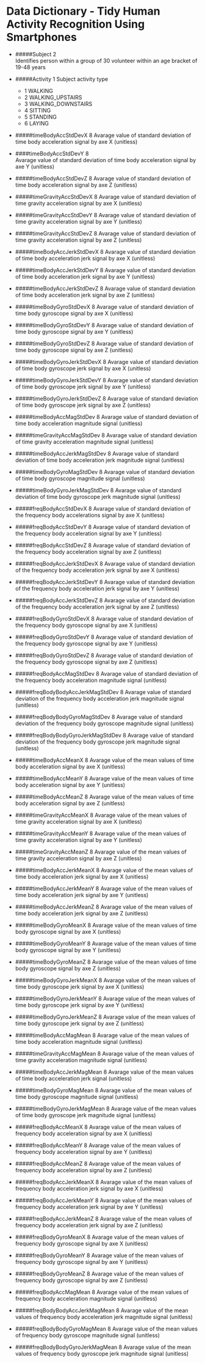 # Data Dictionary - Tidy Human Activity Recognition Using Smartphones 
* #####Subject 2  
   Identifies person within a group of 30 volunteer  within an age bracket of 19-48 years
  
* #####Activity 1 
  Subject activity type  
    * 1 WALKING  
    * 2 WALKING_UPSTAIRS
    * 3 WALKING_DOWNSTAIRS
    * 4 SITTING
    * 5 STANDING
    * 6 LAYING

* #####timeBodyAccStdDevX  8 
  Avarage value of standard deviation of time body acceleration signal by axe X (unitless)
* ####timeBodyAccStdDevY  8   
  Avarage value of standard deviation of time body acceleration signal by axe  Y (unitless)
* #####timeBodyAccStdDevZ  8 Avarage value of standard deviation of time body acceleration signal by axe  Z (unitless)
* #####timeGravityAccStdDevX
  8 Avarage value of standard deviation of time gravity acceleration signal by axe X (unitless)
* #####timeGravityAccStdDevY
 8 Avarage value of standard deviation of time gravity acceleration signal by axe Y (unitless)
* #####timeGravityAccStdDevZ
 8 Avarage value of standard deviation of time gravity acceleration signal by axe Z (unitless)
* #####timeBodyAccJerkStdDevX
 8 Avarage value of standard deviation of time body acceleration jerk signal by axe X (unitless)
* #####timeBodyAccJerkStdDevY
 8 Avarage value of standard deviation of time body acceleration jerk signal by axe Y (unitless)
* #####timeBodyAccJerkStdDevZ
 8 Avarage value of standard deviation of time body acceleration jerk signal by axe Z (unitless)
* #####timeBodyGyroStdDevX
 8 Avarage value of standard deviation of time body gyroscope signal by axe X (unitless)
* #####timeBodyGyroStdDevY
 8 Avarage value of standard deviation of time body gyroscope signal by axe Y (unitless)
* #####timeBodyGyroStdDevZ
 8 Avarage value of standard deviation of time body gyroscope signal by axe Z (unitless)
* #####timeBodyGyroJerkStdDevX
 8 Avarage value of standard deviation of time body gyroscope jerk signal by axe X (unitless)
* #####timeBodyGyroJerkStdDevY
 8 Avarage value of standard deviation of time body gyroscope jerk signal by axe Y (unitless)
* #####timeBodyGyroJerkStdDevZ
 8 Avarage value of standard deviation of time body gyroscope jerk signal by axe Z (unitless)
* #####timeBodyAccMagStdDev
 8 Avarage value of standard deviation of time body acceleration magnitude signal (unitless)
* #####timeGravityAccMagStdDev
 8 Avarage value of standard deviation of time gravity acceleration magnitude signal (unitless)
* #####timeBodyAccJerkMagStdDev
 8 Avarage value of standard deviation of time body acceleration jerk magnitude signal (unitless)
* #####timeBodyGyroMagStdDev
 8 Avarage value of standard deviation of time body gyroscope magnitude signal (unitless)
* #####timeBodyGyroJerkMagStdDev
 8 Avarage value of standard deviation of time body gyroscope jerk magnitude signal (unitless)
* #####freqBodyAccStdDevX
 8 Avarage value of standard deviation of the frequency body accelerations signal by axe X (unitless)
* #####freqBodyAccStdDevY
 8 Avarage value of standard deviation of the frequency body acceleration signal by axe Y (unitless)
* #####freqBodyAccStdDevZ
 8 Avarage value of standard deviation of the frequency body acceleration signal by axe Z (unitless)
* #####freqBodyAccJerkStdDevX
 8 Avarage value of standard deviation of the frequency body acceleration jerk signal by axe X (unitless)
* #####freqBodyAccJerkStdDevY
 8 Avarage value of standard deviation of the frequency body acceleration jerk signal by axe Y (unitless)
* #####freqBodyAccJerkStdDevZ
 8 Avarage value of standard deviation of the frequency body acceleration jerk signal by axe Z (unitless)
* #####freqBodyGyroStdDevX
 8 Avarage value of standard deviation of the frequency body gyroscope signal by axe X (unitless)
* #####freqBodyGyroStdDevY
 8 Avarage value of standard deviation of the frequency body gyroscope signal by axe Y (unitless)
* #####freqBodyGyroStdDevZ
 8 Avarage value of standard deviation of the frequency body gyroscope signal by axe Z (unitless)
* #####freqBodyAccMagStdDev
 8 Avarage value of standard deviation of the frequency body acceleration magnitude signal (unitless)
* #####freqBodyBodyAccJerkMagStdDev
 8 Avarage value of standard deviation of the frequency body acceleration jerk magnitude signal (unitless)
* #####freqBodyBodyGyroMagStdDev
 8 Avarage value of standard deviation of the frequency body gyroscope magnitude signal (unitless)
* #####freqBodyBodyGyroJerkMagStdDev
 8 Avarage value of standard deviation of the frequency body gyroscope jerk magnitude signal (unitless)
* #####timeBodyAccMeanX
 8 Avarage value of the mean values of time body acceleration signal by axe X (unitless)
* #####timeBodyAccMeanY
 8 Avarage value of the mean values of time body acceleration signal by axe Y (unitless)
* #####timeBodyAccMeanZ
 8 Avarage value of the mean values of time body acceleration signal by axe Z (unitless)
* #####timeGravityAccMeanX
 8 Avarage value of the mean values of time gravity acceleration signal by axe X (unitless)
* #####timeGravityAccMeanY
 8 Avarage value of the mean values of time gravity acceleration signal by axe Y (unitless)
* #####timeGravityAccMeanZ
 8 Avarage value of the mean values of time gravity acceleration signal by axe Z (unitless)
* #####timeBodyAccJerkMeanX
 8 Avarage value of the mean values of time body acceleration jerk signal by axe X (unitless)
* #####timeBodyAccJerkMeanY
 8 Avarage value of the mean values of time body acceleration jerk signal by axe Y (unitless)
* #####timeBodyAccJerkMeanZ
 8 Avarage value of the mean values of time body acceleration jerk signal by axe Z (unitless)
* #####timeBodyGyroMeanX
 8 Avarage value of the mean values of time body gyroscope signal by axe X (unitless)
* #####timeBodyGyroMeanY
 8 Avarage value of the mean values of time body gyroscope signal by axe Y (unitless)
* #####timeBodyGyroMeanZ
 8 Avarage value of the mean values of time body gyroscope signal by axe Z (unitless)
* #####timeBodyGyroJerkMeanX
 8 Avarage value of the mean values of time body gyroscope jerk signal by axe X (unitless)
* #####timeBodyGyroJerkMeanY
 8 Avarage value of the mean values of time body gyroscope jerk signal by axe Y (unitless)
* #####timeBodyGyroJerkMeanZ
 8 Avarage value of the mean values of time body gyroscope jerk signal by axe Z (unitless)
* #####timeBodyAccMagMean
 8 Avarage value of the mean values of time body acceleration magnitude signal (unitless)
* #####timeGravityAccMagMean
 8 Avarage value of the mean values of time gravity acceleration magnitude signal (unitless)
* #####timeBodyAccJerkMagMean
 8 Avarage value of the mean values of time body acceleration jerk signal (unitless)
* #####timeBodyGyroMagMean
 8 Avarage value of the mean values of time body gyroscope magnitude signal (unitless)
* #####timeBodyGyroJerkMagMean
 8 Avarage value of the mean values of time body gyroscope jerk magnitude signal (unitless)
* #####freqBodyAccMeanX
 8 Avarage value of the mean values of frequency body acceleration signal by axe X (unitless)
* #####freqBodyAccMeanY
 8 Avarage value of the mean values of frequency body acceleration signal by axe Y (unitless)
* #####freqBodyAccMeanZ
 8 Avarage value of the mean values of frequency body acceleration signal by axe Z (unitless)
* #####freqBodyAccJerkMeanX
 8 Avarage value of the mean values of frequency body acceleration jerk signal by axe X (unitless)
* #####freqBodyAccJerkMeanY
 8 Avarage value of the mean values of frequency body acceleration jerk signal by axe Y (unitless)
* #####freqBodyAccJerkMeanZ
 8 Avarage value of the mean values of frequency body acceleration jerk signal by axe Z (unitless)
* #####freqBodyGyroMeanX
 8 Avarage value of the mean values of frequency body gyroscope signal by axe X (unitless)
* #####freqBodyGyroMeanY
 8 Avarage value of the mean values of frequency body gyroscope signal by axe Y (unitless)
* #####freqBodyGyroMeanZ
 8 Avarage value of the mean values of frequency body gyroscope signal by axe Z (unitless)
* #####freqBodyAccMagMean
 8 Avarage value of the mean values of frequency body acceleration magnitude signal (unitless)
* #####freqBodyBodyAccJerkMagMean
 8 Avarage value of the mean values of frequency body acceleration jerk magnitude signal (unitless)
* #####freqBodyBodyGyroMagMean
 8 Avarage value of the mean values of frequency body gyroscope magnitude signal (unitless)
* #####freqBodyBodyGyroJerkMagMean
 8 Avarage value of the mean values of frequency body gyroscope jerk magnitude signal (unitless)
